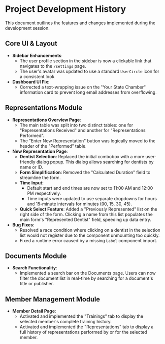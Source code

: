 # Project Development History

This document outlines the features and changes implemented during the development session.

## Core UI & Layout
- **Sidebar Enhancements**:
  - The user profile section in the sidebar is now a clickable link that navigates to the `/settings` page.
  - The user's avatar was updated to use a standard `UserCircle` icon for a consistent look.
- **Dashboard UI Fix**:
  - Corrected a text-wrapping issue on the "Your State Chamber" information card to prevent long email addresses from overflowing.

## Representations Module
- **Representations Overview Page**:
  - The main table was split into two distinct tables: one for "Representations Received" and another for "Representations Performed".
  - The "Enter New Representation" button was logically moved to the header of the "Performed" table.
- **New Representation Page**:
  - **Dentist Selection**: Replaced the initial combobox with a more user-friendly dialog popup. This dialog allows searching for dentists by name or ID.
  - **Form Simplification**: Removed the "Calculated Duration" field to streamline the form.
  - **Time Input**:
    - Default start and end times are now set to 11:00 AM and 12:00 PM respectively.
    - Time inputs were updated to use separate dropdowns for hours and 15-minute intervals for minutes (00, 15, 30, 45).
  - **Quick Select Feature**: Added a "Previously Represented" list on the right side of the form. Clicking a name from this list populates the main form's "Represented Dentist" field, speeding up data entry.
- **Bug Fixes**:
  - Resolved a race condition where clicking on a dentist in the selection list would not register due to the component unmounting too quickly.
  - Fixed a runtime error caused by a missing `Label` component import.

## Documents Module
- **Search Functionality**:
  - Implemented a search bar on the Documents page. Users can now filter the document list in real-time by searching for a document's title or publisher.

## Member Management Module
- **Member Detail Page**:
  - Activated and implemented the "Trainings" tab to display the selected member's complete training history.
  - Activated and implemented the "Representations" tab to display a full history of representations performed by or for the selected member.
